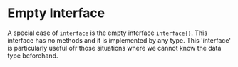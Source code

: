 # Empty Interface

A special case of `interface` is the empty interface `interface{}`. This interface has no methods and it is implemented by any type.
This 'interface' is particularly useful ofr those situations where we cannot know the data type beforehand. 

